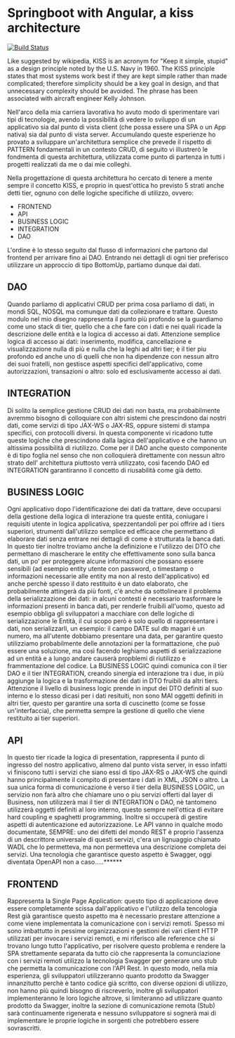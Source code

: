 Springboot with Angular, a kiss architecture
============================================
[![Build Status](https://travis-ci.org/paspao/springboot-kiss-architecture.svg?branch=master)](https://travis-ci.org/paspao/springboot-kiss-architecture)

Like suggested by wikipedia, KISS is an acronym for "Keep it simple, stupid" as a design principle noted by the U.S. Navy in 1960. The KISS principle states that most systems work best if they are kept simple rather than made complicated; therefore simplicity should be a key goal in design, and that unnecessary complexity should be avoided. The phrase has been associated with aircraft engineer Kelly Johnson.

Nell'arco della mia carriera lavorativa ho avuto modo di sperimentare vari tipi di tecnologie, avendo la possibilità di vedere lo sviluppo di un applicativo sia dal punto di vista client (che possa essere una SPA o un App nativa) sia dal punto di vista server. Accumulando queste esperienze ho provato a sviluppare un'architettura semplice che prevede il rispetto di PATTERN fondamentali in un contesto CRUD, di seguito vi illustrerò le fondmenta di questa architettura, utilizzata come punto di partenza in tutti i progetti realizzati da me o dai mie colleghi.

Nella progettazione di questa architettura ho cercato di tenere a mente sempre il concetto KISS, e proprio in quest'ottica ho previsto 5 strati anche detti tier, ognuno con delle logiche specifiche di utilizzo, ovvero:

* FRONTEND
* API
* BUSINESS LOGIC
* INTEGRATION
* DAO

L'ordine è lo stesso seguito dal flusso di informazioni che partono dal frontend per arrivare fino ai DAO. Entrando nei dettagli di ogni tier preferisco utilizzare un approccio di tipo BottomUp, partiamo dunque dai dati.

## DAO

Quando parliamo di applicativi CRUD per prima cosa parliamo di dati, in mondi SQL, NOSQL ma comunque dati da collezionare e trattare. Questo modulo nel mio disegno rappresenta il punto più profondo se la guardiamo come uno stack di tier, quello che a che fare con i dati e nei quali ricade la descrizione delle entità e la logica di accesso ai dati. Attenzione semplice logica di accesso ai dati: inserimento, modifica, cancellazione e visualizzazione nulla di più e nulla che la leghi ad altri tier; è il tier piu profondo ed anche uno di quelli che non ha dipendenze con nessun altro dei suoi fratelli, non gestisce aspetti specifici dell'applicativo, come autorizzazioni, transazioni o altro: solo ed esclusivamente accesso ai dati.

## INTEGRATION

Di solito la semplice gestione CRUD dei dati non basta, ma probabilmente avremmo bisogno di colloquiare con altri sistemi che prescindono dai nostri dati, come servizi di tipo JAX-WS o JAX-RS, oppure sistemi di stampa specifici, con protocolli diversi. In questa componente vi ricadono tutte queste logiche che prescindono dalla lagica dell'applicativo e che hanno un altissima possibilità di riutilizzo. Come per il DAO anche questo componente è di tipo foglia nel senso che non colloquierà direttamente con nessun altro strato dell' architettura piuttosto verrà utilizzato, così facendo DAO ed INTEGRATION garantiranno il concetto di riusabilità come già detto.

## BUSINESS LOGIC

Ogni applicativo dopo l'identificazione dei dati da trattare, deve occuparsi della gestione della logica di interazione tra queste entità, coniugare i requisiti utente in logica applicativa, spezzentandoli per poi offrire ad i tiers superiori, strumenti dall'utilizzo semplice ed efficace che permettano di elaborare dati senza entrare nei dettagli di come è strutturata la banca dati. In questo tier inoltre troviamo anche la definizione e l'utilizzo dei DTO che permettano di mascherare le entity che effettivamente sono sulla banca dati, un po' per proteggere alcune informazioni che possano essere sensibili (ad esempio entity utente con password, o timestamp o informazioni necessarie alle entity ma non al resto dell'applicativo) ed anche perchè spesso il dato restituito è un dato elaborato, che probabilmente attingerà da più fonti, c'è anche da sottolineare il problema della serializzazione dei dati: in alcuni contesti è necessario trasformare le informazioni presenti in banca dati, per renderle fruibili all'uomo, questo ad esempio obbliga gli sviluppatori a macchiare con delle logiche di serializzazione le Entità, il cui scopo però è solo quello di rappresentare i dati, non serializzarli, un esempio: il campo DATE sul db magari è un numero, ma all'utente dobbiamo presentare una data, per garantire questo utilizziamo probabilmente delle annotazioni per la formattazione, che può essere una soluzione, ma così facendo leghiamo aspetti di serializzazione ad un entità e a lungo andare causerà propblemi di riutilizzo e frammentazione del codice.
La BUSINESS LOGIC quindi comunica con il tier DAO e il tier INTEGRATION, creando sinergia ed interazione tra i due, in più aggiunge la logica e la trasformazione dei dati in DTO fruibili da altri tiers. Attenzione il livello di business logic prende in input dei DTO definiti al suo interno e lo stesso dicasi per i dati  resituiti, non sono MAI oggetti definiti in altri tier, questo per garantire una sorta di cuscinetto (come se fosse un'interfaccia), che permetta sempre la gestione di quello che viene restituito ai tier superiori.

## API

In questo tier ricade la logica di presentation, rappresenta il punto di ingresso del nostro applicativo, almeno dal punto vista server, in esso infatti vi finiscono tutti i servizi che siano essi di tipo JAX-RS o JAX-WS che quindi hanno principalmente il compito di presentare i dati in XML, JSON o altro. La sua unica forma di comunicazione è verso il tier della BUSINESS LOGIC, un servizio non farà altro che chiamare uno o piu servizi offerti dal layer di Business, non utilizzerà mai il tier di INTEGRATION o DAO, nè tantomeno utilizzerà oggetti definiti al loro interno, questo sempre nell'ottica di evitare hard coupling e spaghetti programming. Inoltre si occuperà di gestire aspetti di autenticazione ed autorizzazione. Le API vanno in qualche modo documentate, SEMPRE: uno dei difetti del mondo REST è proprio l'assenza di un descrittore universale di questi servizi, c'era un lignuaggio chiamato WADL che lo permetteva, ma non permetteva una descrizione completa dei servizi. Una tecnologia che garantisce questo aspetto è Swagger, oggi diventata OpenAPI non a caso.....******

## FRONTEND

Rappresenta la Single Page Application: questo tipo di applicazione deve essere completamente scissa dall'applicativo e l'utilizzo della tencologia Rest già garantisce questo aspetto ma è necessario prestare attenzione a come viene implementata la comunicazione con i servizi remoti. Spesso mi sono imbattutto in pessime organizzazioni e gestioni dei vari client HTTP utilizzati per invocare i servizi remoti, e mi riferisco alle reference che si trovano lungo tutto l'applicativo, per risolvere questo problema e rendere la SPA strettamente separata da tutto ciò che rappresenta la comunciazione con i servizi remoti utilizzo la tecnologia Swagger per generare uno stub che permetta la comunicazione con l'API Rest. In questo modo, nella mia esperienza, gli sviluppatori utilizzeranno quanto prodotto da Swagger innanzitutto perchè è tanto codice già scritto, con diverse opzioni di utilizzo, non hanno più quindi bisogno di riscreverlo, inoltre gli sviluppatori implementeranno le loro logiche altrove, si limiteranno ad utilizzare quanto prodotto da Swagger, inoltre la sezione di comunicazione remota (Stub) sarà continuamente rigenerata e nessuno sviluppatore si sognerà mai di implementare le proprie logiche in sorgenti che potrebbero essere sovrascritti.